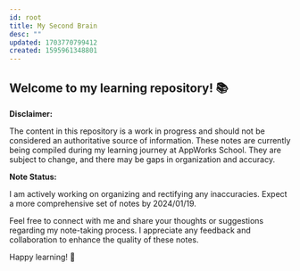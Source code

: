 ```yaml
---
id: root
title: My Second Brain
desc: ""
updated: 1703770799412
created: 1595961348801
---
```


## Welcome to my learning repository! 📚

**Disclaimer:**

The content in this repository is a work in progress and should not be considered an authoritative source of information. These notes are currently being compiled during my learning journey at AppWorks School. They are subject to change, and there may be gaps in organization and accuracy.

**Note Status:**

I am actively working on organizing and rectifying any inaccuracies. Expect a more comprehensive set of notes by 2024/01/19.

Feel free to connect with me and share your thoughts or suggestions regarding my note-taking process. I appreciate any feedback and collaboration to enhance the quality of these notes.

Happy learning! 🚀